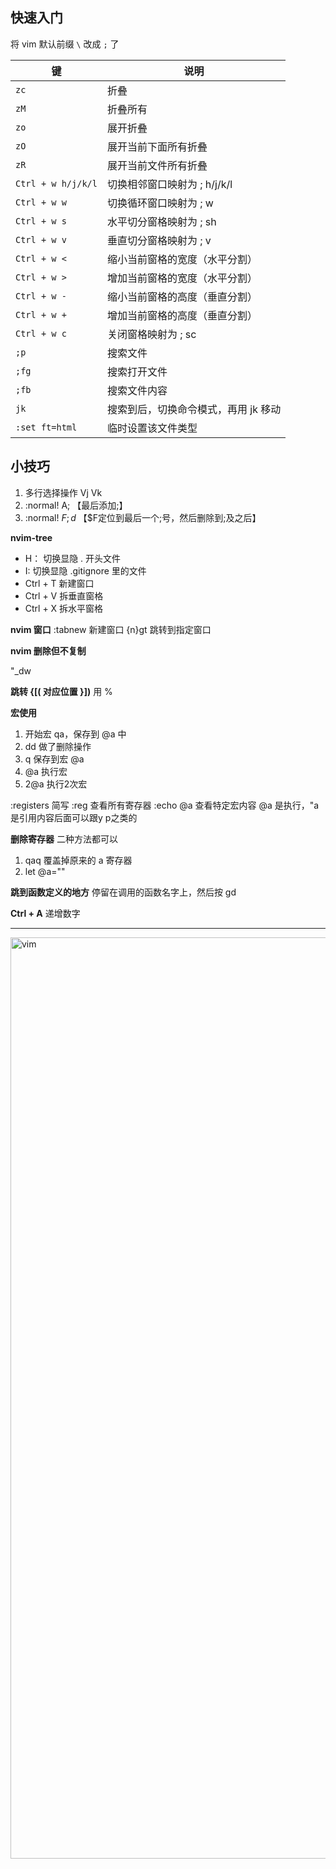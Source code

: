 ## 快速入门

将 vim 默认前缀 `\` 改成  `;` 了


| 键           | 说明                                    |
| ------------ | --------------------------------------- |
| `zc`        | 折叠 |
| `zM`      | 折叠所有                        |
| `zo`        | 展开折叠                              |
| `zO`      | 展开当前下面所有折叠                        |
| `zR`      | 展开当前文件所有折叠                        |
| `Ctrl + w h/j/k/l`      | 切换相邻窗口映射为  ; h/j/k/l                      |
| `Ctrl + w w`      | 切换循环窗口映射为 ; w                        |
| `Ctrl + w s`      | 水平切分窗格映射为 ; sh                      |
| `Ctrl + w v`      | 垂直切分窗格映射为 ; v                        |
| `Ctrl + w <`      | 缩小当前窗格的宽度（水平分割）                        |
| `Ctrl + w >`      | 增加当前窗格的宽度（水平分割）                        |
| `Ctrl + w -`      | 缩小当前窗格的高度（垂直分割）                       |
| `Ctrl + w +`      | 增加当前窗格的高度（垂直分割）                       |
| `Ctrl + w c`      | 关闭窗格映射为   ; sc                     |
| `;p`      | 搜索文件                    |
| `;fg`      | 搜索打开文件                    |
| `;fb`      | 搜索文件内容                    |
| `jk`      | 搜索到后，切换命令模式，再用 jk 移动                    |
| `:set ft=html`      | 临时设置该文件类型                   |


## 小技巧

1. 多行选择操作 Vj Vk
2. :normal! A; 【最后添加;】
3. :normal! $F;d$ 【$F定位到最后一个;号，然后删除到;及之后】

**nvim-tree**

- H： 切换显隐 . 开头文件
- I: 切换显隐 .gitignore 里的文件
- Ctrl + T 新建窗口
- Ctrl + V 拆垂直窗格
- Ctrl + X 拆水平窗格

**nvim 窗口**
:tabnew 新建窗口
{n}gt 跳转到指定窗口

**nvim 删除但不复制**

"_dw

**跳转 {[( 对应位置  }])**
用 %

**宏使用**
1. 开始宏 qa，保存到 @a 中
2. dd 做了删除操作
3. q  保存到宏 @a
4. @a 执行宏
5. 2@a 执行2次宏

:registers 简写  :reg 查看所有寄存器
:echo @a 查看特定宏内容
@a 是执行，"a 是引用内容后面可以跟y p之类的

**删除寄存器**
二种方法都可以
1. qaq 覆盖掉原来的 a 寄存器
2. let @a=""

**跳到函数定义的地方**
停留在调用的函数名字上，然后按 gd

**Ctrl + A**
递增数字

---

<img width="1474" alt="vim" src="https://user-images.githubusercontent.com/26001948/235313374-13e3cc83-2ad0-40cf-8366-592dbebc26ab.png">
